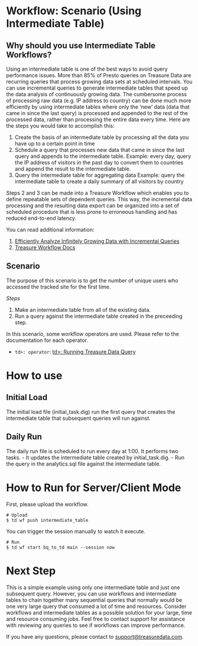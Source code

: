 # Workflow: Scenario (Using Intermediate Table)

## Why should you use Intermediate Table Workflows?
Using an intermediate table is one of the best ways to avoid query performance issues. More than 85% of Presto queries on Treasure Data are recurring queries that process growing data sets at scheduled intervals. You can use incremental queries to generate intermediate tables that speed up the data analysis of continuously growing data. The cumbersome process of processing raw data (e.g. IP address to country) can be done much more efficiently by using intermediate tables where only the ‘new’ data (data that came in since the last query) is processed and appended to the rest of the processed data, rather than processing the entire data every time.  Here are the steps you would take to accomplish this:

1. Create the basis of an intermediate table by processing all the data you have up to a certain point in time
2. Schedule a query that processes new data that came in since the last query and appends to the intermediate table. Example: every day, query the IP address of visitors in the past day to convert them to countries and append the result to the intermediate table.
3. Query the intermediate table for aggregating data
Example: query the intermediate table to create a daily summary of all visitors by country

Steps 2 and 3 can be made into a Treasure Workflow which enables you to define repeatable sets of dependent queries. This way, the incremental data processing and the resulting data export can be organized into a set of scheduled procedure that is less prone to erroneous handling and has reduced end-to-end latency.

You can read additional information:
1. [Efficiently Analyze Infinitely Growing Data with Incremental Queries](https://blog.treasuredata.com/blog/2017/07/25/analyze-infinitely-growing-data-incremental-queries/)
2. [Treasure Workflow Docs](https://blog.treasuredata.com/blog/2017/07/25/analyze-infinitely-growing-data-incremental-queries/)

## Scenario

The purpose of this scenario is to get the number of unique users who accessed the tracked site for the first time.

*Steps*
1. Make an intermediate table from all of the existing data.
2. Run a query against the intermediate table created in the preceeding step.

In this scenario, some workflow operators are used. Please refer to the documentation for each operator.

 - `td>: operator`: [td>: Running Treasure Data Query](https://docs.treasuredata.com/articles/workflows)

# How to use

## Initial Load
The initial load file (initial_task.dig) run the first query that creates the intermediate table that subsequent queries will run against.

## Daily Run
The daily run file is scheduled to run every day at 1:00. It performs two tasks. 
	- It updates the intermediate table created by initial_task.dig.
	- Run the query in the analytics.sql file against the intermediate table.

# How to Run for Server/Client Mode

First, please upload the workflow.

    # Upload
    $ td wf push intermediate_table

You can trigger the session manually to watch it execute.

    # Run
    $ td wf start bq_to_td main --session now


# Next Step
This is a simple example using only one intermediate table and just one subsequent query. However, you can use workflows and intermediate tables to chain together many sequential queries that normally would be one very large query that consumed a lot of time and resources. Consider workflows and intermediate tables as a possible solution for your large, time and resource consuming jobs. Feel free to contact support for assistance with reviewing any queries to see if workflows can improve performance.  

If you have any questions, please contact to support@treasuredata.com.

